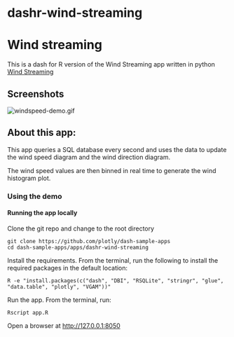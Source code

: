 # dashr-wind-streaming
# Wind streaming

This is a dash for R version of the Wind Streaming app written in python [Wind Streaming](https://github.com/plotly/dash-sample-apps/tree/master/apps/dash-wind-streaming)

## Screenshots
![windspeed-demo.gif](windspeed-demo.gif)

## About this app:

This app queries a SQL database every second and uses the data to update the wind speed diagram and the wind direction diagram. 

The wind speed values are then binned in real time to generate the wind histogram plot.

### Using the demo

#### Running the app locally

Clone the git repo and change to the root directory 

```
git clone https://github.com/plotly/dash-sample-apps
cd dash-sample-apps/apps/dashr-wind-streaming 
```
Install the requirements. From the terminal, run the following to install the required packages in the default location:

```
R -e "install.packages(c("dash", "DBI", "RSQLite", "stringr", "glue", "data.table", "plotly", "VGAM"))"
```

Run the app. From the terminal, run:

```
Rscript app.R
```

Open a browser at http://127.0.0.1:8050


